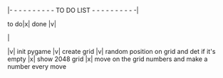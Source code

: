 |- - - - - - - - - - TO DO LIST - - - - - - - - - -|

to do|x|
done |v|

|

|v| init pygame
|v| create grid 
|v| random position on grid and det if it's empty
|x| show 2048 grid
|x| move on the grid numbers and make a number every move

